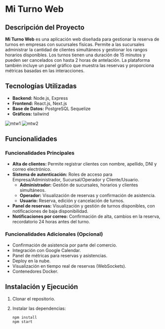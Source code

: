 # Mi Turno Web

## Descripción del Proyecto

**Mi Turno Web** es una aplicación web diseñada para gestionar la reserva de turnos en empresas con sucursales físicas. Permite a las sucursales administrar la cantidad de clientes simultáneos y gestionar los rangos horarios disponibles. Los turnos tienen una duración de 15 minutos y pueden ser cancelados con hasta 2 horas de antelación. La plataforma también incluye un panel gráfico que muestra las reservas y proporciona métricas basadas en las interacciones.

## Tecnologías Utilizadas

- **Backend:** Node.js, Express
- **Frontend:** React.js, Next.js
- **Base de Datos:** PostgreSQL Sequelize
- **Gráficos:** tailwind

![mtw1](https://ibb.co/yd5v71R)
![mtw2](https://ibb.co/chqDt9f)

## Funcionalidades

### Funcionalidades Principales

- **Alta de clientes:** Permite registrar clientes con nombre, apellido, DNI y correo electrónico.
- **Sistema de autenticación:** Roles de acceso para Empresa/Administrador, Sucursal/Operador y Cliente/Usuario.
  - **Administrador:** Gestión de sucursales, horarios y clientes simultáneos.
  - **Operador:** Visualización de reservas y confirmación de asistencia.
  - **Usuario:** Reserva, edición y cancelación de turnos.
- **Panel de reservas:** Visualización y gestión de turnos disponibles, con notificaciones de baja disponibilidad.
- **Notificaciones por correo:** Confirmación de alta, cambios en la reserva, recordatorio 24 horas antes del turno.

### Funcionalidades Adicionales (Opcional)

- Confirmación de asistencia por parte del comercio.
- Integración con Google Calendar.
- Panel de métricas para reservas y asistencias.
- Deploy en la nube.
- Visualización en tiempo real de reservas (WebSockets).
- Contenedores Docker.

## Instalación y Ejecución

1. Clonar el repositorio.
2. Instalar las dependencias:

   ```bash
   npm install
   npm start


   ```
